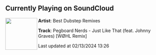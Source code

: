 ## Currently Playing on SoundCloud

[<img align="left" width="100" src="https://i1.sndcdn.com/artworks-soOVAewwfOEYKAeC-TuDQNw-t500x500.jpg">](https://soundcloud.com/bestdubstepremixes/pegboard-nerds-just-like-that-feat-johnny-graves-wohl-remix)

**Artist**: Best Dubstep Remixes 

**Track**: Pegboard Nerds - Just Like That (feat. Johnny Graves) [WØHL Remix]

Last updated at 02/13/2024 13:26
